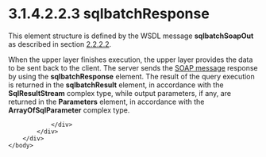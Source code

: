 <html dir="LTR" xmlns:mshelp="http://msdn.microsoft.com/mshelp" xmlns:ddue="http://ddue.schemas.microsoft.com/authoring/2003/5" xmlns:xlink="http://www.w3.org/1999/xlink" xmlns:tool="http://www.microsoft.com/tooltip">
    <head>
        <meta http-equiv="Content-Type" content="text/html; CHARSET=utf-8"></meta>
        <meta name="save" content="history"></meta>
        <title>3.1.4.2.2.3 sqlbatchResponse</title>
        <xml>
            <mshelp:toctitle title="3.1.4.2.2.3 sqlbatchResponse"></mshelp:toctitle>
            <mshelp:rltitle title="[MS-SSNWS]: sqlbatchResponse"></mshelp:rltitle>
            <mshelp:keyword index="A" term="a3e5ae95-f805-42d5-ae58-88dc28dda278"></mshelp:keyword>
            <mshelp:attr name="DCSext.ContentType" value="open specification"></mshelp:attr>
            <mshelp:attr name="AssetID" value="a3e5ae95-f805-42d5-ae58-88dc28dda278"></mshelp:attr>
            <mshelp:attr name="TopicType" value="kbRef"></mshelp:attr>
            <mshelp:attr name="DCSext.Title" value="[MS-SSNWS]: sqlbatchResponse" />
        </xml>
    </head>
    <body>
        <div id="header">
            <h1 class="heading">3.1.4.2.2.3 sqlbatchResponse</h1>
        </div>
        <div id="mainSection">
            <div id="mainBody">
                <div id="allHistory" class="saveHistory"></div>
                <div id="sectionSection0" class="section" name="collapseableSection">
                    

<p>This element structure is defined by the WSDL message <b>sqlbatchSoapOut</b>
as described in section <a href="ec975ff5-93b9-4fbf-b1c4-775ef7d43ec7.html">2.2.2.2</a>.</p>

<p>When the upper layer finishes execution, the upper layer
provides the data to be sent back to the client. The server sends the <a href="4baedaec-b5a7-4176-be88-e1cec659ab8c.html#gt_96185df3-4677-478c-b239-f72fcf514c59">SOAP message</a> response by
using the <b>sqlbatchResponse</b> element. The result of the query execution is
returned in the <b>sqlbatchResult</b> element, in accordance with the <b>SqlResultStream</b>
complex type, while output parameters, if any, are returned in the <b>Parameters</b>
element, in accordance with the <b>ArrayOfSqlParameter</b> complex type.</p>


                </div>
            </div>
        </div>
    </body>
</html>